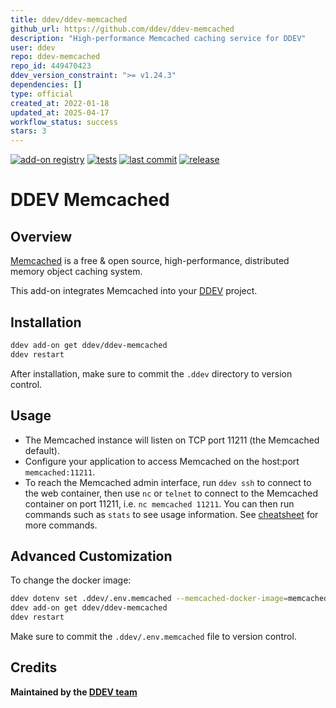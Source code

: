 ```yaml
---
title: ddev/ddev-memcached
github_url: https://github.com/ddev/ddev-memcached
description: "High-performance Memcached caching service for DDEV"
user: ddev
repo: ddev-memcached
repo_id: 449470423
ddev_version_constraint: ">= v1.24.3"
dependencies: []
type: official
created_at: 2022-01-18
updated_at: 2025-04-17
workflow_status: success
stars: 3
---
```


[![add-on registry](https://img.shields.io/badge/DDEV-Add--on_Registry-blue)](https://addons.ddev.com)
[![tests](https://github.com/ddev/ddev-memcached/actions/workflows/tests.yml/badge.svg?branch=main)](https://github.com/ddev/ddev-memcached/actions/workflows/tests.yml?query=branch%3Amain)
[![last commit](https://img.shields.io/github/last-commit/ddev/ddev-memcached)](https://github.com/ddev/ddev-memcached/commits)
[![release](https://img.shields.io/github/v/release/ddev/ddev-memcached)](https://github.com/ddev/ddev-memcached/releases/latest)

# DDEV Memcached

## Overview

[Memcached](https://memcached.org/) is a free & open source, high-performance, distributed memory object caching system.

This add-on integrates Memcached into your [DDEV](https://ddev.com/) project.

## Installation

```bash
ddev add-on get ddev/ddev-memcached
ddev restart
```

After installation, make sure to commit the `.ddev` directory to version control.

## Usage

* The Memcached instance will listen on TCP port 11211 (the Memcached default).
* Configure your application to access Memcached on the host:port `memcached:11211`.
* To reach the Memcached admin interface, run `ddev ssh` to connect to the web container, then use `nc` or `telnet` to connect to the Memcached container on port 11211, i.e. `nc memcached 11211`. You can then run commands such as `stats` to see usage information. See [cheatsheet](https://lzone.de/cheat-sheet/memcached) for more commands.

## Advanced Customization

To change the docker image:

```bash
ddev dotenv set .ddev/.env.memcached --memcached-docker-image=memcached:1.6
ddev add-on get ddev/ddev-memcached
ddev restart
```

Make sure to commit the `.ddev/.env.memcached` file to version control.

## Credits

**Maintained by the [DDEV team](https://ddev.com/support-ddev/)**
